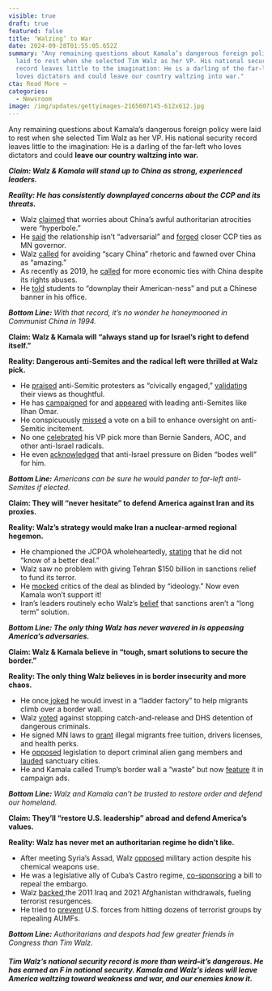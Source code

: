 ```yaml
---
visible: true
draft: true
featured: false
title: ‘Walzing’ to War
date: 2024-09-28T01:55:05.652Z
summary: "Any remaining questions about Kamala’s dangerous foreign policy were
  laid to rest when she selected Tim Walz as her VP. His national security
  record leaves little to the imagination: He is a darling of the far-left who
  loves dictators and could leave our country waltzing into war."
cta: Read More →
categories:
  - Newsroom
image: /img/updates/gettyimages-2165607145-612x612.jpg
---
```

Any remaining questions about Kamala’s dangerous foreign policy were laid to rest when she selected Tim Walz as her VP. His national security record leaves little to the imagination: He is a darling of the far-left who loves dictators and could **leave our country waltzing into war.**

***Claim:* *Walz & Kamala will stand up to China as strong, experienced leaders.*** 

***Reality:* *He has consistently downplayed concerns about the CCP and its threats.*** 

* Walz [claimed](https://archive.mpr.org/stories/2007/04/13/us-representative-tim-walz-delivers-foreign-policy-speech-at-university-of-minnesota) that worries about China’s awful authoritarian atrocities were “hyperbole.”
* He [said](https://x.com/MAGAIncWarRoom/status/1820823234951999622) the relationship isn’t “adversarial” and [forged](https://x.com/james_t_quinn/status/1820895981401219096) closer CCP ties as MN governor.
* Walz [called](https://archive.mpr.org/stories/2007/04/13/us-representative-tim-walz-delivers-foreign-policy-speech-at-university-of-minnesota) for avoiding “scary China” rhetoric and fawned over China as “amazing.”
* As recently as 2019, he [called](https://x.com/michaelsobolik/status/1820821861648769175) for more economic ties with China despite its rights abuses.
* He [told](https://x.com/michaelsobolik/status/1820865489519964461) students to “downplay their American-ness” and put a Chinese banner in his office. 

***Bottom Line:** With that record, it’s no wonder he honeymooned in Communist China in 1994.*

**Claim: Walz & Kamala will “always stand up for Israel’s right to defend itself.”** 

**Reality: Dangerous anti-Semites and the radical left were thrilled at Walz pick.** 

* He [praised](https://www.middleeasteye.net/news/harris-vp-pick-tim-walz-and-his-views-palestine-israel-and-gaza-protests) anti-Semitic protesters as “civically engaged,” [validating](https://www.businessinsider.com/tim-walz-kamala-harris-israel-gaza-pro-palestinian-protests-2024-8) their views as thoughtful. 
* He has [campaigned](https://x.com/MarinaMedvin/status/1820997019877380607) for and [appeared](https://x.com/Tim_Walz/status/1047525035852947456) with leading anti-Semites like Ilhan Omar.
* He conspicuously [missed](https://clerk.house.gov/Votes/2018398) a vote on a bill to enhance oversight on anti-Semitic incitement.
* No one [celebrated](https://x.com/AOC/status/1820819039955947605) his VP pick more than Bernie Sanders, AOC, and other anti-Israel radicals.
* He even [acknowledged](https://www.mprnews.org/episode/2024/03/07/gov-walz-says-minnesotas-45000-uncommitted-voters-are-civically-engaged) that anti-Israel pressure on Biden “bodes well” for him.

***Bottom Line:** Americans can be sure he would pander to far-left anti-Semites if elected.*

**Claim: They will “never hesitate” to defend America against Iran and its proxies.** 

**Reality: Walz’s strategy would make Iran a nuclear-armed regional hegemon.** 

* He championed the JCPOA wholeheartedly, [stating](https://x.com/GLNoronha/status/1820815760723185738) that he did not “know of a better deal.” 
* Walz saw no problem with giving Tehran $150 billion in sanctions relief to fund its terror.
* He [mocked](https://web.archive.org/web/20181222185808/https:/walz.house.gov/media-center/press-releases/walz-statement-on-iran-p51-nuclear-agreement) critics of the deal as blinded by “ideology.” Now even Kamala won’t support it!  
* Iran’s leaders routinely echo Walz’s [belief](https://web.archive.org/web/20181222185323/https:/walz.house.gov/media-center/press-releases/walz-statement-on-iran-nuclear-agreement) that sanctions aren’t a “long term” solution. 

***Bottom Line: The only thing Walz has never wavered in is appeasing America’s adversaries.***

**Claim: Walz & Kamala believe in “tough, smart solutions to secure the border.”** 

**Reality: The only thing Walz believes in is border insecurity and more chaos.**

* He once[ joked](https://x.com/TrumpWarRoom/status/1820812490961256706) he would invest in a “ladder factory” to help migrants climb over a border wall. 
* Walz [voted](https://clerk.house.gov/Votes/2018297) against stopping catch-and-release and DHS detention of dangerous criminals.
* He signed MN laws to [grant](https://www.nationalreview.com/news/tim-walz-progressive-agenda-included-giving-drivers-licenses-free-tuition-to-illegal-immigrants/#:~:text=Since%20becoming%20governor%20in%202019,driver's%20licenses%20to%20illegal%20immigrants.) illegal migrants free tuition, drivers licenses, and health perks. 
* He [opposed](https://clerk.house.gov/Votes/2017517) legislation to deport criminal alien gang members and [lauded](https://www.youtube.com/watch?v=0m9OBV6fxtk&t=43s) sanctuary cities. 
* He and Kamala called Trump’s border wall a “waste” but now [feature](https://www.youtube.com/watch?v=i2F9qGxTKcU&t=2s) it in campaign ads. 

***Bottom Line:** Walz and Kamala can’t be trusted to restore order and defend our homeland.*

**Claim: They’ll “restore U.S. leadership” abroad and defend America’s values.** 

**Reality: Walz has never met an authoritarian regime he didn’t like.**

* After meeting Syria’s Assad, Walz [opposed](https://www.minnpost.com/political-agenda/2013/09/congressman-walz-says-hell-vote-no-syria-intervention/) military action despite his chemical weapons use.
* He was a legislative ally of Cuba’s Castro regime, [co-sponsoring](https://x.com/AllianceForCuba/status/1820822444296290442) a bill to repeal the embargo.
* Walz [backed ](https://web.archive.org/web/20181223095542/https:/walz.house.gov/media-center/press-releases/walz-co-introduces-authorization-for-use-of-military-force-against-isis)the 2011 Iraq and 2021 Afghanistan withdrawals, fueling terrorist resurgences.
* He tried to [prevent](https://web.archive.org/web/20181223095542/https:/walz.house.gov/media-center/press-releases/walz-co-introduces-authorization-for-use-of-military-force-against-isis) U.S. forces from hitting dozens of terrorist groups by repealing AUMFs.

***Bottom Line:** Authoritarians and despots had few greater friends in Congress than Tim Walz.*

###### **Tim Walz’s national security record is more than weird–it’s dangerous. He has earned an F in national security. Kamala and Walz’s ideas will leave America waltzing toward weakness and war, and our enemies know it.**